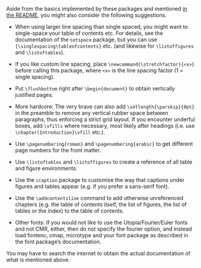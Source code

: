 Aside from the basics implemented by these packages and mentioned [in the README](https://github.com/Foggalong/edinburgh-math-latex/blob/master/README.md), you might also consider the following suggestions.

- When using larger line spacing than single spaced, you might want to single-space your table of contents etc. For details, see the documentation of the `setspace` package, but you can use `{\singlespacing\tableofcontents}` etc. (and likewise for `\listoffigures` and `\listoftables`).

- If you like custom line spacing, place `\newcommand{\stretchfactor}{<x>}` before calling this package, where `<x>` is the line spacing factor (1 = single spacing).

- Put `\flushbottom` right after `\begin{document}` to obtain vertically justified pages.

- More hardcore: The very brave can also add `\setlength{\parskip}{0pt}` in the preamble to remove any vertical rubber space between paragraphs, thus enforcing a strict grid layout. If you encounter underful boxes, add `\vfills` where necessary, most likely after headings (i.e. use `\chapter(Introduction}\vfill` etc.).

- Use `\pagenumbering{roman}` and `\pagenumbering{arabic}` to get different page numbers for the front matter.

- Use `\listoftables` and `\listoffigures` to create a reference of all table and figure environments.

- Use the `ccaption` package to customise the way that captions under figures and tables appear (e.g. if you prefer a sans-serif font).

- Use the `\addcontentsline` command to add otherwise unreferenced chapters (e.g. the table of contents itself, the list of figures, the list of tables or the index) to the table of contents.

- Other fonts: If you would not like to use the Utopia/Fourier/Euler fonts and not CMR, either, then do not specify the fourier option, and instead load fontenc, cmap, microtype and your font package as described in the font package’s documentation.

You may have to search the internet to obtain the actual documentation of what is mentioned above.